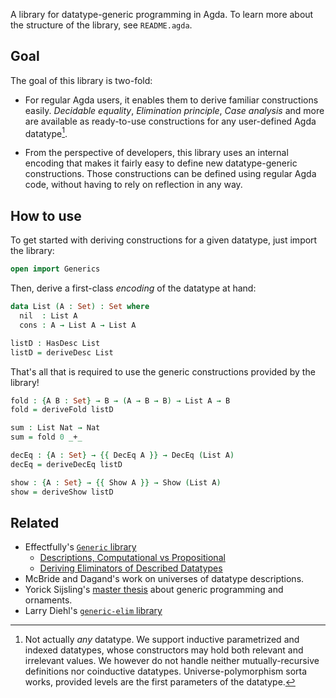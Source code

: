 A library for datatype-generic programming in Agda.
To learn more about the structure of the library, see `README.agda`.

## Goal

The goal of this library is two-fold:

- For regular Agda users, it enables them to derive familiar constructions
  easily. *Decidable equality*, *Elimination principle*, *Case analysis* and more
  are available as ready-to-use constructions for any user-defined Agda datatype[^1].

- From the perspective of developers, this library uses an internal encoding
  that makes it fairly easy to define new datatype-generic constructions.
  Those constructions can be defined using regular Agda code, without having
  to rely on reflection in any way.

[^1]: Not actually *any* datatype. We support inductive parametrized and indexed
  datatypes, whose constructors may hold both relevant and irrelevant values.
  We however do not handle neither mutually-recursive definitions nor coinductive
  datatypes. Universe-polymorphism sorta works, provided levels are the first
  parameters of the datatype.

## How to use

To get started with deriving constructions for a given datatype,
just import the library:

```agda
open import Generics
```

Then, derive a first-class *encoding* of the datatype at hand:

```agda
data List (A : Set) : Set where
  nil  : List A
  cons : A → List A → List A

listD : HasDesc List
listD = deriveDesc List
```

That's all that is required to use the generic constructions provided by the library!

```agda
fold : {A B : Set} → B → (A → B → B) → List A → B
fold = deriveFold listD

sum : List Nat → Nat
sum = fold 0 _+_

decEq : {A : Set} → {{ DecEq A }} → DecEq (List A)
decEq = deriveDecEq listD

show : {A : Set} → {{ Show A }} → Show (List A)
show = deriveShow listD
```

## Related


- Effectfully's [`Generic` library](https://github.com/effectfully/generic)
  - [Descriptions, Computational vs Propositional](http://effectfully.blogspot.com/2016/04/descriptions.html)
  - [Deriving Eliminators of Described Datatypes](http://effectfully.blogspot.com/2016/06/deriving-eliminators-of-described-data.html)
- McBride and Dagand's work on universes of datatype descriptions.
- Yorick Sijsling's [master thesis](https://github.com/yoricksijsling/ornaments-thesis)
  about generic programming and ornaments.
- Larry Diehl's [`generic-elim` library](https://github.com/larrytheliquid/generic-elim)

